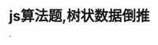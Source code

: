 # js算法题,树状数据倒推
`<!DOCTYPE html>
<html lang="en">
  <head>
    <meta charset="UTF-8" />
    <meta http-equiv="X-UA-Compatible" content="IE=edge" />
    <meta name="viewport" content="width=device-width, initial-scale=1.0" />
    <title>Document</title>
  </head>
  <body>
    <script>
      // 基础数据
      const categoryData = [
        {
          value: '1',
          label: '职业教育',
          children: [
            {
              value: '11',
              label: 'IT/互联网',
              children: [
                {
                  value: '111',
                  label: '电商运营',
                },
                {
                  value: '112',
                  label: '产品经理',
                },
              ],
            },
          ],
        },
      ]

      // 目标数据
      const res = [
          {
            id: 0,
            value: ['1', '11', '112'],
            label: ['职业教育', 'IT/互联网', '产品经理'],
          },
          {
            id: 1,
            value: ['1', '11', '111'],
            label: ['职业教育', 'IT/互联网', '电商运营'],
          },
        ]

      // 已知数据
      const myData = '111,112,111'

      //倒推
      const categoryAnalse = ({ categoryOptions, cateid3 }) => {
        console.log(categoryOptions, cateid3)

        const findWrap = (value, index) => {
          const temp = {
            id: index,
            value: [],
            label: [],
          }
          let tempClone
          const find = (arr) => {
            for (let i = 0; i < arr.length; i++) {
              if (arr[i].children) {
                temp.value.push(arr[i].value)
                temp.label.push(arr[i].label)
                find(arr[i].children)
              } else {
                if (arr[i].value === value) {
                  temp.value.push(value)
                  temp.label.push(arr[i].label)
                  tempClone = JSON.parse(JSON.stringify(temp))
                }
              }
            }
            temp.value.pop()
            temp.label.pop()
          }
          find(categoryOptions)
          return tempClone
        }

        const cateid3Arr = cateid3.split(',')
        const result = cateid3Arr.map((item, index) => {
          return findWrap(item, index)
        })
        console.log(result)
        return result
      }

      categoryAnalse({categoryOptions: categoryData, cateid3: myData})
    </script>
  </body>
</html>
`

![](https://img-blog.csdnimg.cn/20210617183020641.png?x-oss-process=image/watermark,type_ZmFuZ3poZW5naGVpdGk,shadow_10,text_aHR0cHM6Ly9ibG9nLmNzZG4ubmV0L3h1dG9uZ2Jhbw==,size_16,color_FFFFFF,t_70)